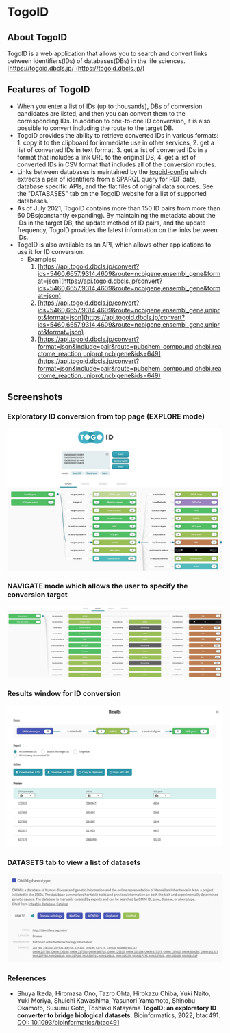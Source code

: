 # TogoID
## About TogoID
TogoID is a web application that allows you to search and convert links between identifiers(IDs) of databases(DBs) in the life sciences. [https://togoid.dbcls.jp/](https://togoid.dbcls.jp/)

## Features of TogoID
- When you enter a list of IDs (up to thousands), DBs of conversion candidates are listed, and then you can convert them to the corresponding IDs. In addition to one-to-one ID conversion, it is also possible to convert including the route to the target DB.
- TogoID provides the ability to retrieve converted IDs in various formats: 1. copy it to the clipboard for immediate use in other services, 2. get a list of converted IDs in text format, 3. get a list of converted IDs in a format that includes a link URL to the original DB, 4. get a list of converted IDs in CSV format that includes all of the conversion routes.
- Links between databases is maintained by the [togoid-config](https://github.com/dbcls/togoid-config) which extracts a pair of identifiers from a SPARQL query for RDF data, database specific APIs, and the flat files of original data sources. See the "DATABASES" tab on the TogoID website for a list of supported databases.
- As of July 2021, TogoID contains more than 150 ID pairs from more than 60 DBs(constantly expanding). By maintaining the metadata about the IDs in the target DB, the update method of ID pairs, and the update frequency, TogoID provides the latest information on the links between IDs.
- TogoID is also available as an API, which allows other applications to use it for ID conversion.
    - Examples:
        1. [https://api.togoid.dbcls.jp/convert?ids=5460,6657,9314,4609&route=ncbigene,ensembl_gene&format=json](https://api.togoid.dbcls.jp/convert?ids=5460,6657,9314,4609&route=ncbigene,ensembl_gene&format=json)
        2. [https://api.togoid.dbcls.jp/convert?ids=5460,6657,9314,4609&route=ncbigene,ensembl_gene,uniprot&format=json](https://api.togoid.dbcls.jp/convert?ids=5460,6657,9314,4609&route=ncbigene,ensembl_gene,uniprot&format=json)
        3. [https://api.togoid.dbcls.jp/convert?format=json&include=pair&route=pubchem_compound,chebi,reactome_reaction,uniprot,ncbigene&ids=649](https://api.togoid.dbcls.jp/convert?format=json&include=pair&route=pubchem_compound,chebi,reactome_reaction,uniprot,ncbigene&ids=649)

## Screenshots

### Exploratory ID conversion from top page (EXPLORE mode)

![Fig-1](https://raw.githubusercontent.com/dbcls/website/master/services/images/TogoID_Fig1_20220520.jpg)

### NAVIGATE mode which allows the user to specify the conversion target

![Fig-2](https://raw.githubusercontent.com/dbcls/website/master/services/images/TogoID_Fig2_20220520.jpg)


### Results window for ID conversion

![Fig-2](https://raw.githubusercontent.com/dbcls/website/master/services/images/TogoID_Fig4_20220520.jpg)

### DATASETS tab to view a list of datasets

![Fig-3](https://raw.githubusercontent.com/dbcls/website/master/services/images/TogoID_Fig3_20220520.jpg)


### References

* Shuya Ikeda, Hiromasa Ono, Tazro Ohta, Hirokazu Chiba, Yuki Naito, Yuki Moriya, Shuichi Kawashima, Yasunori Yamamoto, Shinobu Okamoto, Susumu Goto, Toshiaki Katayama
    **TogoID: an exploratory ID converter to bridge biological datasets.**
    Bioinformatics, 2022, btac491.
    [DOI: 10.1093/bioinformatics/btac491](https://doi.org/10.1093/bioinformatics/btac491)


<!--:-->
